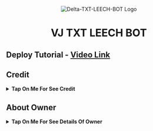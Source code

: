 <p align="center">
  <img src="[https://graph.org/file/d57d6f83abb6b8d0efb02.jpg](https://graph.org/file/31d95e187c003ef6032b2-4828e1b612ea9aa1a2.jpg)" alt="Delta-TXT-LEECH-BOT Logo">
</p>
<h1 align="center">
  VJ TXT LEECH BOT
</h1>

## Deploy Tutorial - [Video Link](https://youtu.be/l1u3C_F79QE)

## Credit

<b><details><summary>Tap On Me For See Credit</summary>

💝 Credit Goes To [Tech VJ](https://telegram.me/Kingvj01) 

💖 And Thank You So Much To All Who Help In This Journey 💕

Copyright ©️ [Delta Botz ](https://telegram.me/King_Nomis)

</b>
</details>

## About Owner 

<b><details><summary>Tap On Me For See Details Of Owner</summary>
- Telegram Channel : [VJ Botz](https://telegram.me/ItsNomis)
- Contact Link : [King VJ](https://telegram.me/King_Nomis)
</b>
</details>
